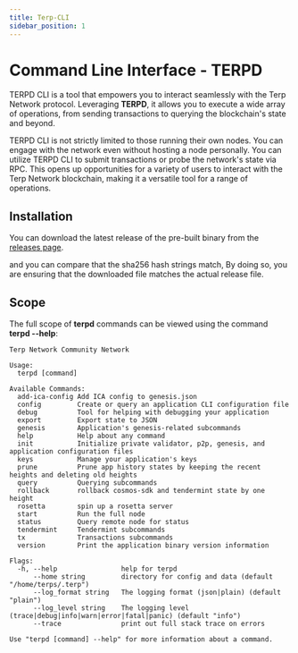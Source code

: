```yaml
---
title: Terp-CLI
sidebar_position: 1
---
```


# Command Line Interface - TERPD


TERPD CLI is a tool that empowers you to interact seamlessly with the Terp Network protocol. Leveraging **TERPD**, it allows you to execute a wide array of operations, from sending transactions to querying the blockchain's state and beyond.

TERPD CLI is not strictly limited to those running their own nodes. You can engage with the network even without hosting a node personally. You can utilize TERPD CLI to submit transactions or probe the network's state via RPC. This opens up opportunities for a variety of users to interact with the Terp Network blockchain, making it a versatile tool for a range of operations.

## Installation

You can download the latest release of the pre-built binary from the <a href='https://github.com/terpnetwork/terp-core/releases' target='_blank'>releases page</a>.


and you can compare that the sha256 hash strings match, By doing so, you are ensuring that the downloaded file matches the actual release file.

## Scope

The full scope of **terpd** commands can be viewed using the command **terpd --help**:

```
Terp Network Community Network

Usage:
  terpd [command]

Available Commands:
  add-ica-config Add ICA config to genesis.json
  config         Create or query an application CLI configuration file
  debug          Tool for helping with debugging your application
  export         Export state to JSON
  genesis        Application's genesis-related subcommands
  help           Help about any command
  init           Initialize private validator, p2p, genesis, and application configuration files
  keys           Manage your application's keys
  prune          Prune app history states by keeping the recent heights and deleting old heights
  query          Querying subcommands
  rollback       rollback cosmos-sdk and tendermint state by one height
  rosetta        spin up a rosetta server
  start          Run the full node
  status         Query remote node for status
  tendermint     Tendermint subcommands
  tx             Transactions subcommands
  version        Print the application binary version information

Flags:
  -h, --help                help for terpd
      --home string         directory for config and data (default "/home/terps/.terp")
      --log_format string   The logging format (json|plain) (default "plain")
      --log_level string    The logging level (trace|debug|info|warn|error|fatal|panic) (default "info")
      --trace               print out full stack trace on errors

Use "terpd [command] --help" for more information about a command.
```